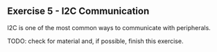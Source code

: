 ## Exercise 5 - I2C Communication

I2C is one of the most common ways to communicate with peripherals.

TODO: check for material and, if possible, finish this exercise.